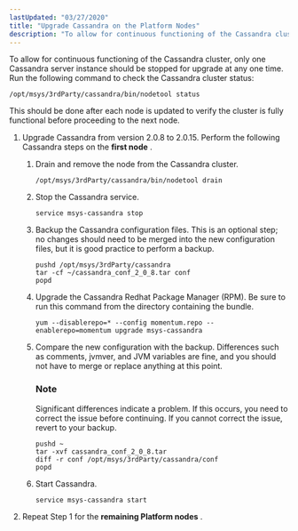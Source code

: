 ```yaml
---
lastUpdated: "03/27/2020"
title: "Upgrade Cassandra on the Platform Nodes"
description: "To allow for continuous functioning of the Cassandra cluster only one Cassandra server instance should be stopped for upgrade at any one time Run the following command to check the Cassandra cluster status This should be done after each node is updated to verify the cluster is fully functional before..."
---
```


To allow for continuous functioning of the Cassandra cluster, only one Cassandra server instance should be stopped for upgrade at any one time. Run the following command to check the Cassandra cluster status:

`/opt/msys/3rdParty/cassandra/bin/nodetool status`

This should be done after each node is updated to verify the cluster is fully functional before proceeding to the next node.

1.  Upgrade Cassandra from version 2.0.8 to 2.0.15\. Perform the following Cassandra steps on the **first node** .

    1.  Drain and remove the node from the Cassandra cluster.

        `/opt/msys/3rdParty/cassandra/bin/nodetool drain`
    2.  Stop the Cassandra service.

        `service msys-cassandra stop`
    3.  Backup the Cassandra configuration files. This is an optional step; no changes should need to be merged into the new configuration files, but it is good practice to perform a backup.

        ```
        pushd /opt/msys/3rdParty/cassandra
        tar -cf ~/cassandra_conf_2_0_8.tar conf
        popd
        ```

    4.  Upgrade the Cassandra Redhat Package Manager (RPM). Be sure to run this command from the directory containing the bundle.

        `yum --disablerepo=* --config momentum.repo --enablerepo=momentum upgrade msys-cassandra`
    5.  Compare the new configuration with the backup. Differences such as comments, jvmver, and JVM variables are fine, and you should not have to merge or replace anything at this point.

        ### Note

        Significant differences indicate a problem. If this occurs, you need to correct the issue before continuing. If you cannot correct the issue, revert to your backup.

        ```
        pushd ~
        tar -xvf cassandra_conf_2_0_8.tar
        diff -r conf /opt/msys/3rdParty/cassandra/conf
        popd
        ```

    6.  Start Cassandra.

        `service msys-cassandra start`

2.  Repeat Step 1 for the **remaining Platform nodes** .